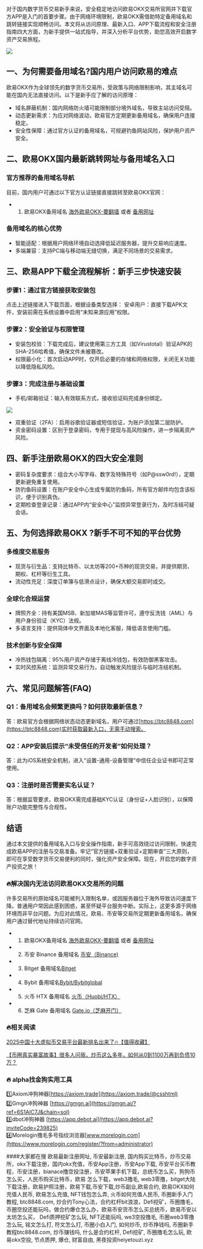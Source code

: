 对于国内数字货币交易新手来说，安全稳定地访问欧易OKX交易所官网并下载官方APP是入门的首要步骤。由于网络环境限制，欧易OKX需借助特定备用域名和跳转链接实现顺畅访问。本文将从访问原理、最新入口、APP下载流程和安全注册指南四大方面，为新手提供一站式指导，并深入分析平台优势，助您高效开启数字资产交易旅程。

[![](https://307e939.webp.li/20250622115518241.png)](https://btc8848.com/top-10-exchanges)

## 一、为何需要备用域名?国内用户访问欧易的难点
欧易OKX作为全球领先的数字货币交易所，受政策与网络限制影响，其主域名可能在国内无法直接访问。以下是新手应了解的访问原理：

- 域名屏蔽机制：国内网络防火墙可能限制部分境外域名，导致主站访问受阻。
- 动态更新需求：为应对网络波动，欧易官方定期更新备用域名，确保用户连接稳定。
- 安全性保障：通过官方认证的备用域名，可规避钓鱼网站风险，保护用户资产安全。

## 二、欧易OKX国内最新跳转网址与备用域名入口
### 官方推荐的备用域名导航
目前，国内用户可通过以下官方认证链接直接跳转至欧易OKX官网：
- 1. 欧易OKX备用域名 [海外欧易OKX-要翻墙](https://www.okx.com/join/76527935) 或者 [备用网址](https://www.chouyi.kim/zh-hans/join/76527935) 

### 备用域名的核心优势
- 智能适配：根据用户网络环境自动选择低延迟服务器，提升交易响应速度。
- 多端兼容：支持PC端与移动端无缝切换，满足不同场景的交易需求。

## 三、欧易APP下载全流程解析：新手三步快速安装
### 步骤1：通过官方链接获取安装包
点击上述链接进入下载页面，根据设备类型选择：
安卓用户：直接下载APK文件，安装前需在系统设置中启用“未知来源应用”权限。

### 步骤2：安全验证与权限管理
- 安装包校验：下载完成后，建议使用第三方工具（如Virustotal）验证APK的SHA-256哈希值，确保文件未被篡改。
- 权限最小化：首次启动APP时，仅开启必要的存储和网络权限，关闭无关功能以降低隐私风险。

### 步骤3：完成注册与基础设置
- 手机/邮箱验证：输入有效联系方式，接收验证码完成身份绑定。

[![](https://307e939.webp.li/20250622115839757.png)](https://btc8848.com/top-10-exchanges)

- 双重验证（2FA）：启用谷歌验证器或短信验证，为账户添加第二层防护。
- 资金密码设置：区别于登录密码，专用于提现与高风险操作，进一步隔离资产风险。

## 四、新手注册欧易OKX的四大安全准则
- 密码复杂度要求：组合大小写字母、数字及特殊符号（如P@ssw0rd!），定期更新避免重复使用。
- 防钓鱼码设置：在账户安全中心生成专属防钓鱼码，所有官方邮件均包含该标识，便于识别真伪。
- 定期检查登录记录：通过APP内“安全中心”监控异常登录行为，及时冻结可疑会话。

## 五、为何选择欧易OKX ?新手不可不知的平台优势
### 多维度交易服务
- 现货与衍生品：支持比特币、以太坊等200+币种的现货交易，并提供期货、期权、杠杆等衍生工具。
- 流动性充足：深度订单簿与低滑点设计，确保大额交易即时成交。

### 全球化合规运营
- 牌照齐全：持有美国MSB、新加坡MAS等监管许可，遵守反洗钱（AML）与用户身份验证（KYC）法规。
- 多语言支持：提供简体中文界面及本地化客服，降低语言使用门槛。

### 技术创新与安全保障
- 冷热钱包隔离：95%用户资产存储于离线冷钱包，有效防御黑客攻击。
- 实时风控系统：监测异常交易行为，自动触发风险提示与临时冻结机制。

## 六、常见问题解答(FAQ)
### Q1：备用域名会频繁更换吗？如何获取最新信息？
答：欧易官方会根据网络状态动态更新域名，用户可通过[https://btc8848.com](https://btc8848.com)实时获取最新入口，无需手动搜索。

### Q2：APP安装后提示“未受信任的开发者”如何处理？
答：此为iOS系统安全机制，进入“设置-通用-设备管理”中信任企业证书即可正常使用。

### Q3：注册时是否需要实名认证？
答：根据监管要求，欧易OKX需完成基础KYC认证（身份证+人脸识别），以保障账户功能完整性与合规性。

## 结语
通过本文提供的备用域名入口与安全操作指南，新手可高效绕过访问限制，快速完成欧易APP的注册与交易准备。牢记“官方链接+双重验证+定期审查”三大原则，即可在享受数字货币交易便利的同时，强化资产安全保障。现在，开启您的数字资产投资之旅！

### 🔥解决国内无法访问欧易OKX交易所的问题
许多交易所的原始域名可能被列入限制名单，或因服务器位于海外导致访问速度下降。普通用户常因此感到困惑，甚至怀疑平台服务中断。实际上，这更多源于网络环境而非平台问题。为应对此情况，欧易、币安等交易所定期更新备用域名，确保用户通过替代地址持续访问官网。

- 1. 欧易OKX备用域名 [海外欧易OKX-要翻墙](https://www.okx.com/join/76527935) 或者 [备用网址](https://www.chouyi.kim/zh-hans/join/76527935) 
- 2. 币安 Binance 备用域名 [币安（Binance)](https://accounts.binance.com/zh-CN/register?ref=36457687)
- 3. Bitget 备用域名[Bitget](https://www.bitget.com/zh-CN/referral/register?from=referral&clacCode=VRNEYUTR)
- 4. Bybit 备用域名[Bybit/Bybitglobal](https://www.bybitglobal.com/zh-MY/invite/?ref=VMKORMM)
- 5. 火币 HTX 备用域名 [火币（Huobi/HTX）](https://www.htx.com/invite/zh-cn/1f?invite_code=whf45223)
- 6. 芝麻 Gate 备用域名 [Gate.io（芝麻开门）](https://www.gate.io/zh/signup?ref_type=103&ref=A1ERAQ)

### 🔥相关阅读
[2025中国十大虚拟币交易平台最新排名出来了🔥【值得收藏】](https://btc8848.com/top-10-exchanges/)

[【币圈真实暴富故事】很多人问我，炒币这么多年，如何从0到1100万再到负债10万？](https://heiyetouzi.xyz/biquanstory001/)

### 🔥 alpha找金狗实用工具
1️⃣Axiom冲狗神器[https://axiom.trade](https://axiom.trade/@csshtml)  
2️⃣Gmgn冲狗神器 [https://gmgn.ai](https://gmgn.ai/?ref=6S1AIC7J&chain=sol)  
3️⃣dbot冲狗神器 [https://app.debot.ai](https://app.debot.ai?inviteCode=239825)  
4️⃣Morelogin撸毛多号指纹浏览器[www.morelogin.com](https://www.morelogin.com/register/?from=administrator)  

####大家都在搜
欧易最新注册网址, 币安最新注册, 国内购买比特币，炒币交易所，okx下载注册，国内okx充值，币安App注册，币安App下载, 币安平台买币教程，币安注册，bianace撸空投注册，币安苹果手机下载，总统币怎么买，狗狗币怎么买，人民币购买比特币，欧易 怎么下载，web3撸毛, web3零撸，bitget大陆下载注册，欧易护照注册，欧易下载,币安下载,炒币副业,欧易合约, 欧易OKX如何充值人民币, 欧易怎么充值, NFT钱包怎么弄, 火币如何充值人民币, 币圈新手入门教程, btc8848.com, 炒合约Tony心法，合约杠杆bit浪浪，Defi挖矿，币圈撸毛，币圈空投还能玩吗，做合约爆仓怎么办，欧易币安货币怎么买总统币，欧易币安以太坊怎么买， Defi质押挖矿怎么玩, NFT还能玩吗, we3空投撸毛, 币圈web3零撸怎么玩, 铭文怎么打, 符文怎么打, 币圈小白入门, 如何炒币, 炒币挣钱吗, 币圈新手教程btc8848.com, 炒币赚钱吗, 什么是合约杠杆, Defi挖矿, 币圈撸毛怎么玩, 欧易okx空投, 节点质押, 爆仓, 财富自由, 黑夜投资heiyetouzi.xyz